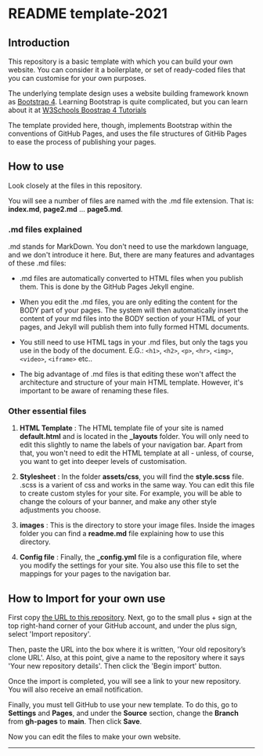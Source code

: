 # README template-2021

## Introduction

This repository is a basic template with which you can build your own website. You can consider it a boilerplate, or set of ready-coded files that you can customise for your own purposes. 

The underlying template design uses a website building framework known as <a href="https://getbootstrap.com/docs/4.0/getting-started/introduction/">Bootstrap 4</a>. Learning Bootstrap is quite complicated, but you can learn about it at <a href="https://www.w3schools.com/bootstrap4/">W3Schools Boostrap 4 Tutorials</a>

The template provided here, though, implements Bootstrap within the conventions of GitHub Pages, and uses the file structures of GitHib Pages to ease the process of publishing your pages.

## How to use

Look closely at the files in this repository. 

You will see a number of files are named with the .md file extension. That is: **index.md**, **page2.md** … **page5.md**. 

### .md files explained

.md stands for MarkDown. You don't need to use the markdown language, and we don't introduce it here. But, there are many features and advantages of these .md files:

* .md files are automatically converted to HTML files when you publish them. This is done by the GitHub Pages Jekyll engine. 

* When you edit the .md files, you are only editing the content for the BODY part of your pages. The system will then automatically insert the content of your md files into the BODY section of your HTML of your pages, and Jekyll will publish them into fully formed HTML documents.

* You still need to use HTML tags in your .md files, but only the tags you use in the body of the document. E.G.: `<h1>`, `<h2>`, `<p>`, `<hr>`, `<img>`, `<video>`, `<iframe>` etc..

* The big advantage of .md files is that editing these won't affect the architecture and structure of your main HTML template. However, it's important to be aware of renaming these files. 

### Other essential files

1. **HTML Template** : The HTML template file of your site is named **default.html** and is located in the **&#95;layouts** folder. You will only need to edit this slightly to name the labels of your navigation bar.  Apart from that, you won't need to edit the HTML template at all - unless, of course, you want to get into deeper levels of customisation.

2. **Stylesheet** : In the folder **assets/css**, you will find the **style.scss** file. .scss is a varient of css and works in the same way. You can edit this file to create custom styles for your site. For example, you will be able to change the colours of your banner, and make any other style adjustments you choose.

3. **images** : This is the directory to store your image files. Inside the images folder you can find a **readme.md** file explaining how to use this directory.

4. **Config file** : Finally, the **&#95;config.yml** file is a configuration file, where you modify the settings for your site. You also use this file to set the mappings for your pages to the navigation bar.

## How to Import for your own use

First copy <a href="https://github.com/martinbarge/template-2021">the URL to this repository</a>.
Next, go to the small plus + sign at the top right-hand corner of your GitHub account, and under the plus sign, select 'Import repository'.

Then, paste the URL into the box where it is written, 'Your old repository’s clone URL'. Also, at this point, give a name to the repository where it says 'Your new repository details'. Then click the 'Begin import' button.

Once the import is completed, you will see a link to your new repository. You will also receive an email notification. 

Finally, you must tell GitHub to use your new template. To do this, go to **Settings** and **Pages**, and under the **Source** section, change the **Branch** from **gh-pages** to **main**. Then click **Save**.   

Now you can edit the files to make your own website.
<hr>

